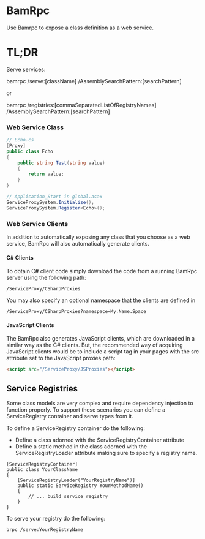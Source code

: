 # BamRpc

Use Bamrpc to expose a class definition as a web service.

# TL;DR
Serve services:	

bamrpc /serve:[className] /AssemblySearchPattern:[searchPattern]

or

bamrpc /registries:[commaSeparatedListOfRegistryNames] /AssemblySearchPattern:[searchPattern]

### Web Service Class
```C#
// Echo.cs
[Proxy]
public class Echo
{
	public string Test(string value)
	{
		return value;
	}
}

// Application_Start in global.asax
ServiceProxySystem.Initialize();
ServiceProxySystem.Register<Echo>();
```

### Web Service Clients
In addition to automatically exposing any class that you choose as a
web service, BamRpc will also automatically generate clients.

#### C# Clients
To obtain C# client code simply download the code from a running BamRpc server using the following path:

```
/ServiceProxy/CSharpProxies
```

You may also specify an optional namespace that the clients are defined in

```
/ServiceProxy/CSharpProxies?namespace=My.Name.Space
```

#### JavaScript Clients
The BamRpc also generates JavaScript clients, which
are downloaded in a similar way as the C# clients.  But, the recommended way
of acquiring JavaScript clients would be to include a script tag in your pages
with the src attribute set to the JavaScript proxies path:

```html
<script src="/ServiceProxy/JSProxies"></script>
```

## Service Registries
Some class models are very complex and require dependency injection to function properly.  To support these scenarios you can define a ServiceRegistry container and serve types from it.

To define a ServiceRegistry container do the following:

- Define a class adorned with the ServiceRegistryContainer attribute
- Define a static method in the class adorned with the ServiceRegistryLoader attribute making sure to specify a registry name.

```
[ServiceRegistryContainer]
public class YourClassName
{
    [ServiceRegistryLoader("YourRegistryName")]
    public static ServiceRegistry YourMethodName()
    {
        // ... build service registry
    }
}
```

To serve your registry do the following:

```
brpc /serve:YourRegistryName
```